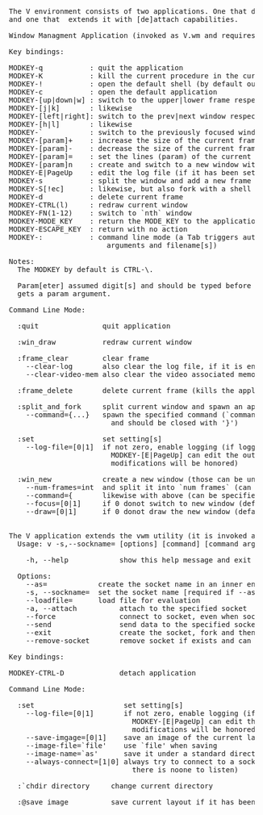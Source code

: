 <pre>
  The V environment consists of two applications. One that does window managment
  and one that  extends it with [de]attach capabilities.

  Window Managment Application (invoked as V.wm and requires a `command` argument):

  Key bindings:

  MODKEY-q           : quit the application
  MODKEY-K           : kill the current procedure in the current frame
  MODKEY-!           : open the default shell (by default our shell)
  MODKEY-c           : open the default application
  MODKEY-[up|down|w] : switch to the upper|lower frame respectively
  MODKEY-[j|k]       : likewise
  MODKEY-[left|right]: switch to the prev|next window respectively
  MODKEY-[h|l]       : likewise
  MODKEY-`           : switch to the previously focused window
  MODKEY-[param]+    : increase the size of the current frame (default count 1)
  MODKEY-[param]-    : decrease the size of the current frame (default count 1)
  MODKEY-[param]=    : set the lines (param) of the current frame
  MODKEY-[param]n    : create and switch to a new window with `count' frames (default 1)
  MODKEY-E|PageUp    : edit the log file (if it has been set)
  MODKEY-s           : split the window and add a new frame
  MODKEY-S[!ec]      : likewise, but also fork with a shell or an editor or the default application respectively (without a param is like MODE_KEY-s)
  MODKEY-d           : delete current frame
  MODKEY-CTRL(l)     : redraw current window
  MODKEY-FN(1-12)    : switch to `nth` window
  MODKEY-MODE_KEY    : return the MODE_KEY to the application
  MODKEY-ESCAPE_KEY  : return with no action
  MODKEY-:           : command line mode (a Tab triggers auto completion, for commands,
                         arguments and filename[s])

  Notes:
    The MODKEY by default is CTRL-\.

    Param[eter] assumed digit[s] and should be typed before any command that
    gets a param argument.

  Command Line Mode:

    :quit               quit application

    :win_draw           redraw current window

    :frame_clear        clear frame
      --clear-log       also clear the log file, if it is enabled
      --clear-video-mem also clear the video associated memory

    :frame_delete       delete current frame (kills the application also)

    :split_and_fork     split current window and spawn an application (by default zs-static)
      --command={...}   spawn the specified command (`command` can take arguments
                          and should be closed with '}')

    :set                set setting[s]
      --log-file=[0|1]  if not zero, enable logging (if logging is enabled
                          MODKEY-[E|PageUp] can edit the output (default editor is E-static),
                          modifications will be honored)

    :win_new            create a new window (those can be unlimited)
      --num-frames=int  and split it into `num frames` (can not be > than MAX_FRAMES)
      --command={       likewise with above (can be specified as many as `num-frames`)
      --focus=[0|1]     if 0 donot switch to new window (default yes)
      --draw=[0|1]      if 0 donot draw the new window (default yes)


  The V application extends the vwm utility (it is invoked as V) (V --help):
    Usage: v -s,--sockname= [options] [command] [command arguments]

      -h, --help            show this help message and exit

    Options:
      --as=<str>            create the socket name in an inner environment [required if -s is missing]
      -s, --sockname=<str>  set the socket name [required if --as= missing]
      --loadfile=<str>      load file for evaluation
      -a, --attach          attach to the specified socket
      --force               connect to socket, even when socket exists
      --send                send data to the specified socket
      --exit                create the socket, fork and then exit
      --remove-socket       remove socket if exists and can not be connected

  Key bindings:

  MODKEY-CTRL-D             detach application

  Command Line Mode:

    :set                     set setting[s]
      --log-file=[0|1]       if not zero, enable logging (if logging is enabled
                               MODKEY-[E|PageUp] can edit the output (default editor is E-static),
                               modifications will be honored)
      --save-imgage=[0|1]    save an image of the current layout at exit
      --image-file=`file'    use `file' when saving
      --image-name=`as'      save it under a standard directory as `as' (preferable)
      --always-connect=[1|0] always try to connect to a socket (e.g., if exists but
                               there is noone to listen)

    :`chdir directory     change current directory

    :@save_image          save current layout if it has been set
</pre>
